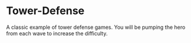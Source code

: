 # Tower-Defense
A classic example of tower defense games. You will be pumping the hero from each wave to increase the difficulty.
